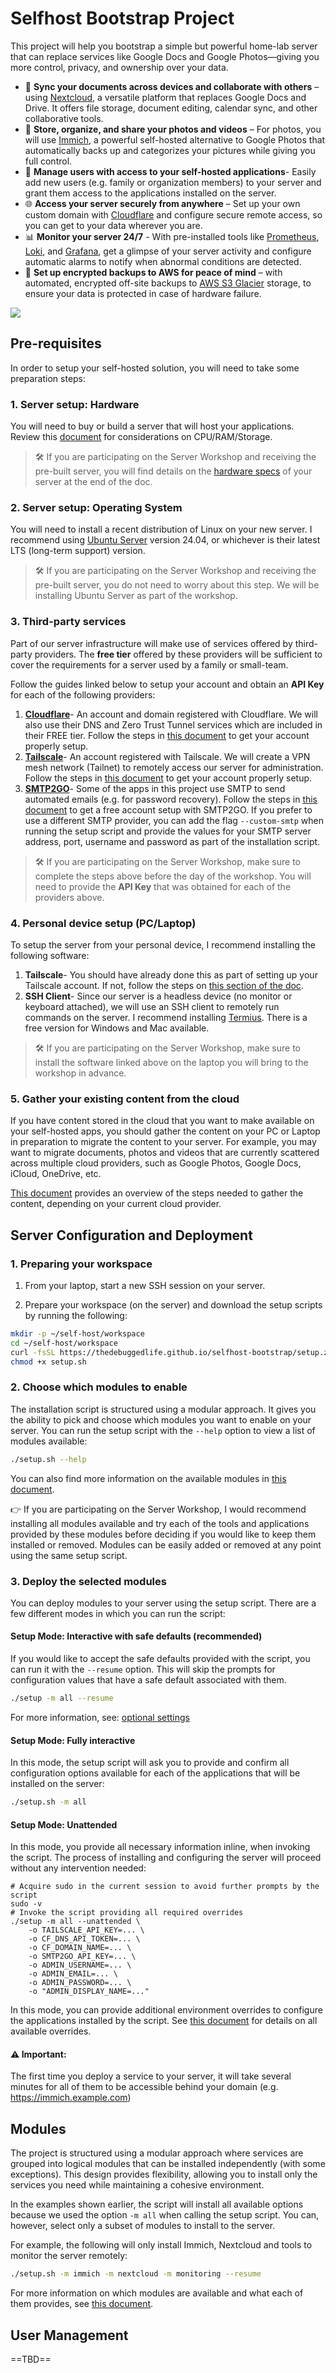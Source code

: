 # Selfhost Bootstrap Project

This project will help you bootstrap a simple but powerful home-lab server that can replace services like Google Docs and Google Photos—giving you more control, privacy, and ownership over your data.

- 📂 **Sync your documents across devices and collaborate with others** – using [Nextcloud](https://nextcloud.com/), a versatile platform that replaces Google Docs and Drive. It offers file storage, document editing, calendar sync, and other collaborative tools.
- 📸 **Store, organize, and share your photos and videos** – For photos, you will use [Immich](https://immich.app/), a powerful self-hosted alternative to Google Photos that automatically backs up and categorizes your pictures while giving you full control.
- 👥 **Manage users with access to your self-hosted applications**- Easily add new users (e.g. family or organization members) to your server and grant them access to the applications installed on the server.
- 🌐 **Access your server securely from anywhere** – Set up your own custom domain with [Cloudflare](https://www.cloudflare.com/products/registrar/) and configure secure remote access, so you can get to your data wherever you are.
- 📊 **Monitor your server 24/7** - With pre-installed tools like [Prometheus](https://prometheus.io/), [Loki](https://grafana.com/oss/loki/), and [Grafana](https://grafana.com/oss/grafana/), get a glimpse of your server activity and configure automatic alarms to notify when abnormal conditions are detected.
- 🔄 **Set up encrypted backups to AWS for peace of mind** – with automated, encrypted off-site backups to [AWS S3 Glacier](https://aws.amazon.com/s3/storage-classes/glacier/) storage, to ensure your data is protected in case of hardware failure.

![](./services.drawio.png)

## Pre-requisites

In order to setup your self-hosted solution, you will need to take some preparation steps:

### 1. Server setup: Hardware

You will need to buy or build a server that will host your applications. Review this [document]((docs/hardware.md)) for considerations on CPU/RAM/Storage. 

> 🛠️ If you are participating on the Server Workshop and receiving the pre-built server, you will find details on the [hardware specs](docs/hardware.md#server-workshop-hardware) of your server at the end of the doc.

### 2. Server setup: Operating System

You will need to install a recent distribution of Linux on your new server. I recommend using [Ubuntu Server](https://ubuntu.com/download/server) version 24.04, or whichever is their latest LTS (long-term support) version.

> 🛠️ If you are participating on the Server Workshop and receiving the pre-built server, you do not need to worry about this step. We will be installing Ubuntu Server as part of the workshop.

### 3. Third-party services

Part of our server infrastructure will make use of services offered by third-party providers. The **free tier** offered by these providers will be sufficient to cover the requirements for a server used by a family or small-team.

Follow the guides linked below to setup your account and obtain an **API Key** for each of the following providers:

1. **[Cloudflare](docs/cloudflare.md)**- An account and domain registered with Cloudflare. We will also use their DNS and Zero Trust Tunnel services which are included in their FREE tier. Follow the steps in [this document]((docs/cloudflare.md)) to get your account properly setup.
2. **[Tailscale](docs/tailscale.md)**- An account registered with Tailscale. We will create a VPN mesh network (Tailnet) to remotely access our server for administration. Follow the steps in [this document]((docs/tailscale.md)) to get your account properly setup.
3. **[SMTP2GO](docs/smtp.md)**- Some of the apps in this project use SMTP to send automated emails (e.g. for password recovery). Follow the steps in [this document]((docs/smtp.md)) to get a free account setup with SMTP2GO. If you prefer to use a different SMTP provider, you can add the flag `--custom-smtp` when running the setup script and provide the values for your SMTP server address, port, username and password as part of the installation script.

> 🛠️ If you are participating on the Server Workshop, make sure to complete the steps above before the day of the workshop. You will need to provide the **API Key** that was obtained for each of the providers above.

### 4. Personal device setup (PC/Laptop)

To setup the server from your personal device, I recommend installing the following software:

1. **Tailscale**- You should have already done this as part of setting up your Tailscale account. If not, follow the steps on [this section of the doc](docs/tailscale.md#2-install-tailscale-on-personal-devices).
2. **SSH Client**- Since our server is a headless device (no monitor or keyboard attached), we will use an SSH client to remotely run commands on the server. I recommend installing [Termius](https://termius.com/). There is a free version for Windows and Mac available.

> 🛠️ If you are participating on the Server Workshop, make sure to install the software linked above on the laptop you will bring to the workshop in advance.

### 5. Gather your existing content from the cloud

If you have content stored in the cloud that you want to make available on your self-hosted apps, you should gather the content on your PC or Laptop in preparation to migrate the content to your server. For example, you may want to migrate documents, photos and videos that are currently scattered across multiple cloud providers, such as Google Photos, Google Docs, iCloud, OneDrive, etc.

[This document]() provides an overview of the steps needed to gather the content, depending on your current cloud provider.

## Server Configuration and Deployment

### 1. Preparing your workspace

1. From your laptop, start a new SSH session on your server.

2. Prepare your workspace (on the server) and download the setup scripts by running the following:

```bash
mkdir -p ~/self-host/workspace
cd ~/self-host/workspace
curl -fsSL https://thedebuggedlife.github.io/selfhost-bootstrap/setup.zip | busybox unzip -n -
chmod +x setup.sh
```

### 2. Choose which modules to enable

The installation script is structured using a modular approach. It gives you the ability to pick and choose which modules you want to enable on your server. You can run the setup script with the `--help` option to view a list of modules available:

```bash
./setup.sh --help
```

You can also find more information on the available modules in [this document](docs/modules.md).

👉 If you are participating on the Server Workshop, I would recommend installing all modules available and try each of the tools and applications provided by these modules before deciding if you would like to keep them installed or removed. Modules can be easily added or removed at any point using the same setup script.

### 3. Deploy the selected modules

You can deploy modules to your server using the setup script. There are a few different modes in which you can run the script:

#### Setup Mode: Interactive with safe defaults (recommended)

If you would like to accept the safe defaults provided with the script, you can run it with the `--resume` option. This will skip the prompts for configuration values that have a safe default associated with them. 

```bash
./setup -m all --resume
```

For more information, see: [optional settings](docs/overrides.md#optional-settings)

#### Setup Mode: Fully interactive

In this mode, the setup script will ask you to provide and confirm all configuration options available for each of the applications that will be installed on the server:

```bash
./setup.sh -m all
```

#### Setup Mode: Unattended

In this mode, you provide all necessary information inline, when invoking the script. The process of installing and configuring the server will proceed without any intervention needed:

```
# Acquire sudo in the current session to avoid further prompts by the script
sudo -v
# Invoke the script providing all required overrides
./setup -m all --unattended \
    -o TAILSCALE_API_KEY=... \
    -o CF_DNS_API_TOKEN=... \
    -o CF_DOMAIN_NAME=... \
    -o SMTP2GO_API_KEY=... \
    -o ADMIN_USERNAME=... \
    -o ADMIN_EMAIL=... \
    -o ADMIN_PASSWORD=... \
    -o "ADMIN_DISPLAY_NAME=..."
```

In this mode, you can provide additional environment overrides to configure the applications installed by the script. See [this document]() for details on all available overrides.

#### :warning: Important:

The first time you deploy a service to your server, it will take several minutes for all of them to be accessible behind your domain (e.g. https://immich.example.com)

## Modules

The project is structured using a modular approach where services are grouped into logical modules that can be installed independently (with some exceptions). This design provides flexibility, allowing you to install only the services you need while maintaining a cohesive environment.

In the examples shown earlier, the script will install all available options because we used the option `-m all` when calling the setup script. You can, however, select only a subset of modules to install to the server. 

For example, the following will only install Immich, Nextcloud and tools to monitor the server remotely:

```bash
./setup.sh -m immich -m nextcloud -m monitoring --resume
```

For more information on which modules are available and what each of them provides, see [this document](docs/modules.md).

## User Management

==TBD==